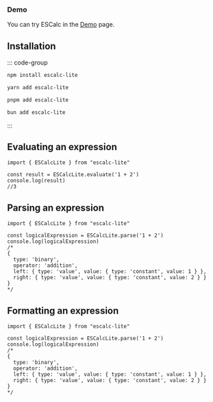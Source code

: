 ### Demo

You can try ESCalc in the [Demo](./demo.md) page.

## Installation 

::: code-group

```bash [npm]
npm install escalc-lite
```

```bash [yarn]
yarn add escalc-lite
```

```bash [pnpm]
pnpm add escalc-lite
```

```bash [bun]
bun add escalc-lite
```

:::

## Evaluating an expression

```tsx
import { ESCalcLite } from "escalc-lite"

const result = ESCalcLite.evaluate('1 + 2')
console.log(result)
//3
```

## Parsing an expression

```tsx
import { ESCalcLite } from "escalc-lite"

const logicalExpression = ESCalcLite.parse('1 + 2')
console.log(logicalExpression)
/*
{
  type: 'binary',
  operator: 'addition',
  left: { type: 'value', value: { type: 'constant', value: 1 } },
  right: { type: 'value', value: { type: 'constant', value: 2 } }
}
*/
```

## Formatting an expression

```tsx
import { ESCalcLite } from "escalc-lite"

const logicalExpression = ESCalcLite.parse('1 + 2')
console.log(logicalExpression)
/*
{
  type: 'binary',
  operator: 'addition',
  left: { type: 'value', value: { type: 'constant', value: 1 } },
  right: { type: 'value', value: { type: 'constant', value: 2 } }
}
*/
```
